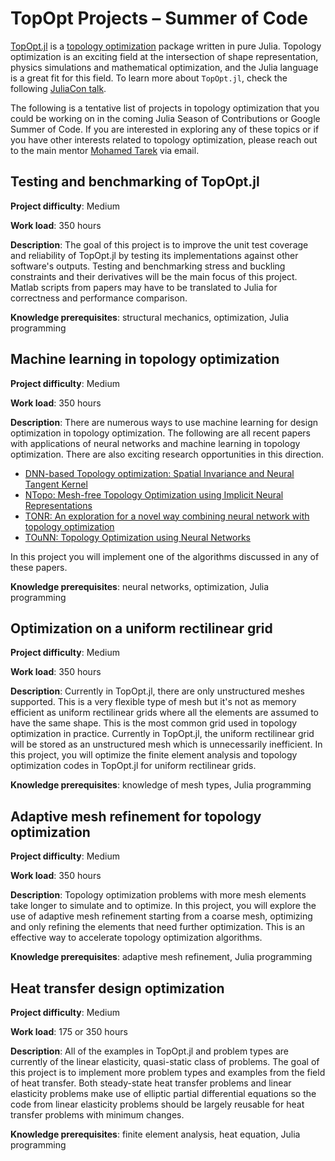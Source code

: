 # TopOpt Projects – Summer of Code

[TopOpt.jl](https://github.com/JuliaTopOpt/TopOpt.jl) is a [topology optimization](https://en.wikipedia.org/wiki/Topology_optimization) package written in pure Julia. Topology optimization is an exciting field at the intersection of shape representation, physics simulations and mathematical optimization, and the Julia language is a great fit for this field. To learn more about `TopOpt.jl`, check the following [JuliaCon talk](https://www.youtube.com/watch?v=sBqdkxPXluU).

The following is a tentative list of projects in topology optimization that you could be working on in the coming Julia Season of Contributions or Google Summer of Code. If you are interested in exploring any of these topics or if you have other interests related to topology optimization, please reach out to the main mentor [Mohamed Tarek](https://github.com/mohamed82008) via email.

## Testing and benchmarking of TopOpt.jl

**Project difficulty**: Medium

**Work load**: 350 hours

**Description**: The goal of this project is to improve the unit test coverage and reliability of TopOpt.jl by testing its implementations against other software's outputs. Testing and benchmarking stress and buckling constraints and their derivatives will be the main focus of this project. Matlab scripts from papers may have to be translated to Julia for correctness and performance comparison.

**Knowledge prerequisites**: structural mechanics, optimization, Julia programming

## Machine learning in topology optimization

**Project difficulty**: Medium

**Work load**: 350 hours

**Description**: There are numerous ways to use machine learning for design optimization in topology optimization. The following are all recent papers with applications of neural networks and machine learning in topology optimization. There are also exciting research opportunities in this direction.

- [DNN-based Topology optimization: Spatial Invariance and Neural Tangent Kernel](https://openreview.net/pdf?id=DUy-qLzqvlU)
- [NTopo: Mesh-free Topology Optimization using Implicit Neural Representations](https://openreview.net/pdf?id=bBHHU4dW88g)
- [TONR: An exploration for a novel way combining neural network with topology optimization](https://www.sciencedirect.com/science/article/pii/S004578252100414X?via%3Dihub)
- [TOuNN: Topology Optimization using Neural Networks](https://link.springer.com/article/10.1007/s00158-020-02748-4)

In this project you will implement one of the algorithms discussed in any of these papers.

**Knowledge prerequisites**: neural networks, optimization, Julia programming

## Optimization on a uniform rectilinear grid

**Project difficulty**: Medium

**Work load**: 350 hours

**Description**: Currently in TopOpt.jl, there are only unstructured meshes supported. This is a very flexible type of mesh but it's not as memory efficient as uniform rectilinear grids where all the elements are assumed to have the same shape. This is the most common grid used in topology optimization in practice. Currently in TopOpt.jl, the uniform rectilinear grid will be stored as an unstructured mesh which is unnecessarily inefficient. In this project, you will optimize the finite element analysis and topology optimization codes in TopOpt.jl for uniform rectilinear grids.

**Knowledge prerequisites**: knowledge of mesh types, Julia programming

## Adaptive mesh refinement for topology optimization

**Project difficulty**: Medium

**Work load**: 350 hours

**Description**: Topology optimization problems with more mesh elements take longer to simulate and to optimize. In this project, you will explore the use of adaptive mesh refinement starting from a coarse mesh, optimizing and only refining the elements that need further optimization. This is an effective way to accelerate topology optimization algorithms.

**Knowledge prerequisites**: adaptive mesh refinement, Julia programming

## Heat transfer design optimization

**Project difficulty**: Medium

**Work load**: 175 or 350 hours

**Description**: All of the examples in TopOpt.jl and problem types are currently of the linear elasticity, quasi-static class of problems. The goal of this project is to implement more problem types and examples from the field of heat transfer. Both steady-state heat transfer problems and linear elasticity problems make use of elliptic partial differential equations so the code from linear elasticity problems should be largely reusable for heat transfer problems with minimum changes.

**Knowledge prerequisites**: finite element analysis, heat equation, Julia programming
